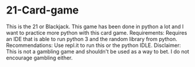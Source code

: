 # 21-Card-game
This is the 21 or Blackjack. This game has been done in python a lot and I want to practice more python with this card game.
Requirements: Requires an IDE that is able to run python 3 and the random library from python.
Recommendations: Use repl.it to run this or the python IDLE. 
Disclaimer: This is not a gambling game and shouldn't be used as a way to bet. I do not encourage gambling either.
